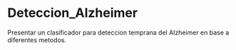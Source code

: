 # Deteccion_Alzheimer
Presentar un clasificador para deteccion temprana del Alzheimer en base a diferentes metodos.
